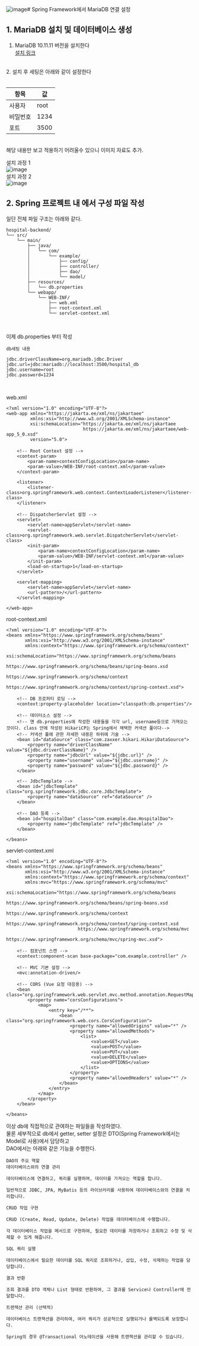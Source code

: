 ![image](https://github.com/user-attachments/assets/edeae21e-132e-4ab1-af57-2ee9eb1f4649)# Spring Framework에서 MariaDB 연결 설정

## 1. **MariaDB 설치 및 데이터베이스 생성**

1. MariaDB 10.11.11 버전을 설치한다</br>
   [설치 링크](https://mariadb.org/download/?t=mariadb&p=mariadb&r=10.11.11&os=windows&cpu=x86_64&pkg=msi&mirror=blendbyte)
  </br>
2. 설치 후 세팅은 아래와 같이 설정한다</br>
   </br>
   
   | 항목 | 값 |
   |-------|-------|
   | 사용자 | root |
   | 비밀번호 | 1234 |
   | 포트 | 3500 |
  
   </br>
   해당 내용만 보고 적용하기 어려울수 있으니 이미지 자료도 추가.
   </br>

   설치 과정 1 </br>
   ![image](https://github.com/user-attachments/assets/f5979b69-ea46-4b8d-badd-5dc9554f761d)
   </br>
   설치 과정 2 </br>
   ![image](https://github.com/user-attachments/assets/ea92ded2-b560-4ee0-8b0e-7426d7fc86f2)
   </br>

## 2. **Spring 프로젝트 내 에서 구성 파일 작성**

일단 전체 파일 구조는 아래와 같다.</br>
```
hospital-backend/
└── src/
    └── main/
        ├── java/
        │   └── com/
        │       └── example/
        │           ├── config/
        │           ├── controller/
        │           ├── dao/
        │           └── model/
        ├── resources/
        │   └── db.properties
        └── webapp/
            └── WEB-INF/
                ├── web.xml
                ├── root-context.xml
                └── servlet-context.xml
```
</br>

이제 db.properties 부터 작성

```
db세팅 내용

jdbc.driverClassName=org.mariadb.jdbc.Driver
jdbc.url=jdbc:mariadb://localhost:3500/hospital_db
jdbc.username=root
jdbc.password=1234
```

<br>

web.xml

```
<?xml version="1.0" encoding="UTF-8"?>
<web-app xmlns="https://jakarta.ee/xml/ns/jakartaee"
         xmlns:xsi="http://www.w3.org/2001/XMLSchema-instance"
         xsi:schemaLocation="https://jakarta.ee/xml/ns/jakartaee
                             https://jakarta.ee/xml/ns/jakartaee/web-app_5_0.xsd"
         version="5.0">

    <!-- Root Context 설정 -->
    <context-param>
        <param-name>contextConfigLocation</param-name>
        <param-value>/WEB-INF/root-context.xml</param-value>
    </context-param>

    <listener>
        <listener-class>org.springframework.web.context.ContextLoaderListener</listener-class>
    </listener>

    <!-- DispatcherServlet 설정 -->
    <servlet>
        <servlet-name>appServlet</servlet-name>
        <servlet-class>org.springframework.web.servlet.DispatcherServlet</servlet-class>
        <init-param>
            <param-name>contextConfigLocation</param-name>
            <param-value>/WEB-INF/servlet-context.xml</param-value>
        </init-param>
        <load-on-startup>1</load-on-startup>
    </servlet>

    <servlet-mapping>
        <servlet-name>appServlet</servlet-name>
        <url-pattern>/</url-pattern>
    </servlet-mapping>

</web-app>
```

root-context.xml

```
<?xml version="1.0" encoding="UTF-8"?>
<beans xmlns="https://www.springframework.org/schema/beans"
       xmlns:xsi="http://www.w3.org/2001/XMLSchema-instance"
       xmlns:context="https://www.springframework.org/schema/context"
       xsi:schemaLocation="https://www.springframework.org/schema/beans
                           https://www.springframework.org/schema/beans/spring-beans.xsd
                           https://www.springframework.org/schema/context
                           https://www.springframework.org/schema/context/spring-context.xsd">

    <!-- DB 프로퍼티 로딩 -->
    <context:property-placeholder location="classpath:db.properties"/>

    <!-- 데이터소스 설정 -->
    <!-- 얜 db.properties에 작성한 내용들을 각각 url, username등으로 가져오는 것이다. class 안에 작성된 HikariCP는 Spring에서 채택한 커넥션 풀이다-->
    <!-- 커넥션 풀에 관한 자세한 내용은 하위에 기술 -->
    <bean id="dataSource" class="com.zaxxer.hikari.HikariDataSource">
        <property name="driverClassName" value="${jdbc.driverClassName}" />
        <property name="jdbcUrl" value="${jdbc.url}" />
        <property name="username" value="${jdbc.username}" />
        <property name="password" value="${jdbc.password}" />
    </bean>

    <!-- JdbcTemplate -->
    <bean id="jdbcTemplate" class="org.springframework.jdbc.core.JdbcTemplate">
        <property name="dataSource" ref="dataSource" />
    </bean>

    <!-- DAO 등록 -->
    <bean id="hospitalDao" class="com.example.dao.HospitalDao">
        <property name="jdbcTemplate" ref="jdbcTemplate" />
    </bean>

</beans>
```

servlet-context.xml

```
<?xml version="1.0" encoding="UTF-8"?>
<beans xmlns="https://www.springframework.org/schema/beans"
       xmlns:xsi="http://www.w3.org/2001/XMLSchema-instance"
       xmlns:context="https://www.springframework.org/schema/context"
       xmlns:mvc="https://www.springframework.org/schema/mvc"
       xsi:schemaLocation="https://www.springframework.org/schema/beans
                           https://www.springframework.org/schema/beans/spring-beans.xsd
                           https://www.springframework.org/schema/context
                           https://www.springframework.org/schema/context/spring-context.xsd
                           https://www.springframework.org/schema/mvc
                           https://www.springframework.org/schema/mvc/spring-mvc.xsd">

    <!-- 컴포넌트 스캔 -->
    <context:component-scan base-package="com.example.controller" />

    <!-- MVC 기본 설정 -->
    <mvc:annotation-driven/>

    <!-- CORS (Vue 요청 대응용) -->
    <bean class="org.springframework.web.servlet.mvc.method.annotation.RequestMappingHandlerMapping">
        <property name="corsConfigurations">
            <map>
                <entry key="/**">
                    <bean class="org.springframework.web.cors.CorsConfiguration">
                        <property name="allowedOrigins" value="*" />
                        <property name="allowedMethods">
                            <list>
                                <value>GET</value>
                                <value>POST</value>
                                <value>PUT</value>
                                <value>DELETE</value>
                                <value>OPTIONS</value>
                            </list>
                        </property>
                        <property name="allowedHeaders" value="*" />
                    </bean>
                </entry>
            </map>
        </property>
    </bean>

</beans>
```

이상 db에 직접적으로 관여하는 파일들을 작성하였다.</br>
물론 세부적으로 db에서 getter, setter 설정은 DTO(Spring Framework에서는 Model로 사용)에서 담당하고</br>
DAO에서는 아래와 같은 기능을 수행한다.</br>

```
DAO의 주요 역할
데이터베이스와의 연결 관리

데이터베이스에 연결하고, 쿼리를 실행하며, 데이터를 가져오는 역할을 합니다.

일반적으로 JDBC, JPA, MyBatis 등의 라이브러리를 사용하여 데이터베이스와의 연결을 처리합니다.

CRUD 작업 구현

CRUD (Create, Read, Update, Delete) 작업을 데이터베이스에 수행합니다.

각 데이터베이스 작업을 메서드로 구현하여, 필요한 데이터를 저장하거나 조회하고 수정 및 삭제할 수 있게 해줍니다.

SQL 쿼리 실행

데이터베이스에서 필요한 데이터를 SQL 쿼리로 조회하거나, 삽입, 수정, 삭제하는 작업을 담당합니다.

결과 반환

조회 결과를 DTO 객체나 List 형태로 반환하여, 그 결과를 Service나 Controller에 전달합니다.

트랜잭션 관리 (선택적)

데이터베이스 트랜잭션을 관리하여, 여러 쿼리가 성공적으로 실행되거나 롤백되도록 보장합니다.

Spring의 경우 @Transactional 어노테이션을 사용해 트랜잭션을 관리할 수 있습니다.

```

   
   

   

